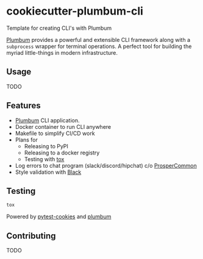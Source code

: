# cookiecutter-plumbum-cli
Template for creating CLI's with Plumbum

[Plumbum](https://plumbum.readthedocs.io/en/latest/cli.html) provides a powerful and extensible CLI framework along with a `subprocess` wrapper for terminal operations.  A perfect tool for building the myriad little-things in modern infrastructure.

## Usage 

TODO

## Features

- [Plumbum](https://plumbum.readthedocs.io/en/latest/cli.html) CLI application.  
- Docker container to run CLI anywhere
- Makefile to simplify CI/CD work
- Plans for
    - Releasing to PyPI
    - Releasing to a docker registry
    - Testing with [tox](https://tox.readthedocs.io/en/latest/index.html)
- Log errors to chat program (slack/discord/hipchat) c/o [ProsperCommon]()
- Style validation with [Black](https://github.com/ambv/black)

## Testing

```bash
tox
```

Powered by [pytest-cookies](https://github.com/hackebrot/pytest-cookies) and [plumbum](https://plumbum.readthedocs.io/en/latest/cli.html)

## Contributing

TODO

